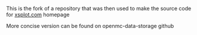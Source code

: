 
This is the fork of a repository that was then used to make the source code for [xsplot.com](xsplot.com) homepage

More concise version can be found on openmc-data-storage github
